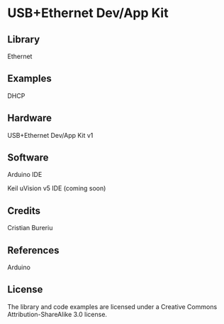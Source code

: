 # USB+Ethernet Dev/App Kit

## Library

Ethernet

## Examples

DHCP

## Hardware

USB+Ethernet Dev/App Kit v1

## Software

Arduino IDE

Keil uVision v5 IDE (coming soon)

## Credits

Cristian Bureriu

## References

Arduino

## License

The library and code examples are licensed under a Creative Commons Attribution-ShareAlike 3.0 license.
